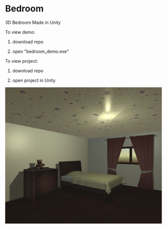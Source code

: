 # Bedroom
3D Bedroom Made in Unity

To view demo:
  
  1) download repo
  
  2) open "bedroom_demo.exe"
  
To view project:
  
  1) download repo
  
  2) open project in Unity
  

![Alt text](https://github.com/hanwang92/Bedroom/blob/master/Bedroom.JPG)
